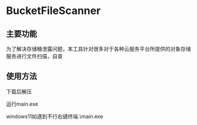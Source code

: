 # BucketFileScanner

## 主要功能

为了解决存储桶泄露问题，本工具针对很多对于各种云服务平台所提供的对象存储服务进行文件扫描，自查



## 使用方法

下载后解压

运行main.exe

windows11如遇到不行右键终端.\main.exe
